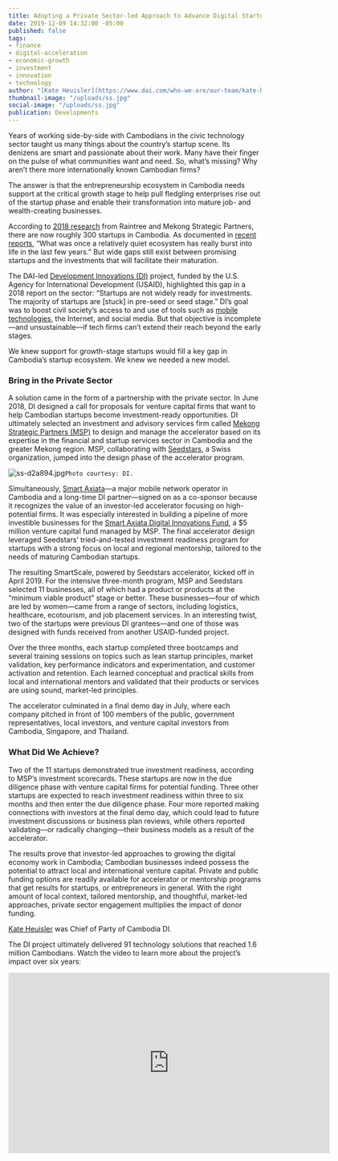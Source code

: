 ```yaml
---
title: Adopting a Private Sector-led Approach to Advance Digital Startups in Cambodia
date: 2019-12-09 14:32:00 -05:00
published: false
tags:
- finance
- digital-acceleration
- economic-growth
- investment
- innovation
- technology
author: "[Kate Heuisler](https://www.dai.com/who-we-are/our-team/kate-heuisler) "
thumbnail-image: "/uploads/ss.jpg"
social-image: "/uploads/ss.jpg"
publication: Developments
---
```


Years of working side-by-side with Cambodians in the civic technology sector taught us many things about the country’s startup scene. Its denizens are smart and passionate about their work. Many have their finger on the pulse of what communities want and need. So, what’s missing? Why aren’t there more internationally known Cambodian firms?

The answer is that the entrepreneurship ecosystem in Cambodia needs support at the critical growth stage to help pull fledgling enterprises rise out of the startup phase and enable their transformation into mature job- and wealth-creating businesses. 





According to [2018 research](https://www.raintreecambodia.com/research) from Raintree and Mekong Strategic Partners, there are now roughly 300 startups in Cambodia. As documented in [recent reports](https://www.khmertimeskh.com/597071/cambodia-launches-its-first-technology-startup-report/), “What was once a relatively quiet ecosystem has really burst into life in the last few years.” But wide gaps still exist between promising startups and the investments that will facilitate their maturation.

The DAI-led [Development Innovations (DI)](https://www.dai.com/our-work/projects/cambodia-development-innovations) project, funded by the U.S. Agency for International Development (USAID), highlighted this gap in a 2018 report on the sector: “Startups are not widely ready for investments. The majority of startups are [stuck] in pre-seed or seed stage.” DI’s goal was to boost civil society’s access to and use of tools such as [mobile technologies](https://www.forbes.com/sites/joshuawilwohl/2016/02/14/new-app-to-help-cambodians-track-complaints-made-with-local-govt/#589cafd3156f), the Internet, and social media. But that objective is incomplete—and unsustainable—if tech firms can’t extend their reach beyond the early stages.

We knew support for growth-stage startups would fill a key gap in Cambodia’s startup ecosystem. We knew we needed a new model. 

### Bring in the Private Sector

A solution came in the form of a partnership with the private sector. In June 2018, DI designed a call for proposals for venture capital firms that want to help Cambodian startups become investment-ready opportunities. DI ultimately selected an investment and advisory services firm called [Mekong Strategic Partners (MSP)](http://www.mekongstrategic.com/) to design and manage the accelerator based on its expertise in the financial and startup services sector in Cambodia and the greater Mekong region. MSP, collaborating with [Seedstars](https://www.seedstars.com/), a Swiss organization, jumped into the design phase of the accelerator program.

![ss-d2a894.jpg](/uploads/ss-d2a894.jpg)`Photo courtesy: DI.`

Simultaneously, [Smart Axiata](https://www.smart.com.kh/)—a major mobile network operator in Cambodia and a long-time DI partner—signed on as a co-sponsor because it recognizes the value of an investor-led accelerator focusing on high-potential firms. It was especially interested in building a pipeline of more investible businesses for the [Smart Axiata Digital Innovations Fund](https://sadif.com.kh/), a $5 million venture capital fund managed by MSP. The final accelerator design leveraged Seedstars’ tried-and-tested investment readiness program for startups with a strong focus on local and regional mentorship, tailored to the needs of maturing Cambodian startups.

The resulting SmartScale, powered by Seedstars accelerator, kicked off in April 2019. For the intensive three-month program, MSP and Seedstars selected 11 businesses, all of which had a product or products at the “minimum viable product” stage or better. These businesses—four of which are led by women—came from a range of sectors, including logistics, healthcare, ecotourism, and job placement services. In an interesting twist, two of the startups were previous DI grantees—and one of those was designed with funds received from another USAID-funded project. 

Over the three months, each startup completed three bootcamps and several training sessions on topics such as lean startup principles, market validation, key performance indicators and experimentation, and customer activation and retention. Each learned conceptual and practical skills from local and international mentors and validated that their products or services are using sound, market-led principles. 

The accelerator culminated in a final demo day in July, where each company pitched in front of 100 members of the public, government representatives, local investors, and venture capital investors from Cambodia, Singapore, and Thailand. 

### What Did We Achieve?

Two of the 11 startups demonstrated true investment readiness, according to MSP’s investment scorecards. These startups are now in the due diligence phase with venture capital firms for potential funding. Three other startups are expected to reach investment readiness within three to six months and then enter the due diligence phase. Four more reported making connections with investors at the final demo day, which could lead to future investment discussions or business plan reviews, while others reported validating—or radically changing—their business models as a result of the accelerator. 

The results prove that investor-led approaches to growing the digital economy work in Cambodia; Cambodian businesses indeed possess the potential to attract local and international venture capital. Private and public funding options are readily available for accelerator or mentorship programs that get results for startups, or entrepreneurs in general. With the right amount of local context, tailored mentorship, and thoughtful, market-led approaches, private sector engagement multiplies the impact of donor funding. 

[Kate Heuisler](https://www.dai.com/who-we-are/our-team/kate-heuisler) was Chief of Party of Cambodia DI.

The DI project ultimately delivered 91 technology solutions that reached 1.6 million Cambodians. Watch the video to learn more about the project’s impact over six years:

<iframe src="https://player.vimeo.com/video/375672295" width="640" height="360" frameborder="0" allow="autoplay; fullscreen" allowfullscreen></iframe>